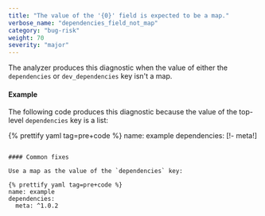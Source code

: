 ```yaml
---
title: "The value of the '{0}' field is expected to be a map."
verbose_name: "dependencies_field_not_map"
category: "bug-risk"
weight: 70
severity: "major"
---
```

The analyzer produces this diagnostic when the value of either the
`dependencies` or `dev_dependencies` key isn't a map.

#### Example

The following code produces this diagnostic because the value of the
top-level `dependencies` key is a list:

{% prettify yaml tag=pre+code %}
name: example
dependencies:
  [!- meta!]
```

#### Common fixes

Use a map as the value of the `dependencies` key:

{% prettify yaml tag=pre+code %}
name: example
dependencies:
  meta: ^1.0.2
```
